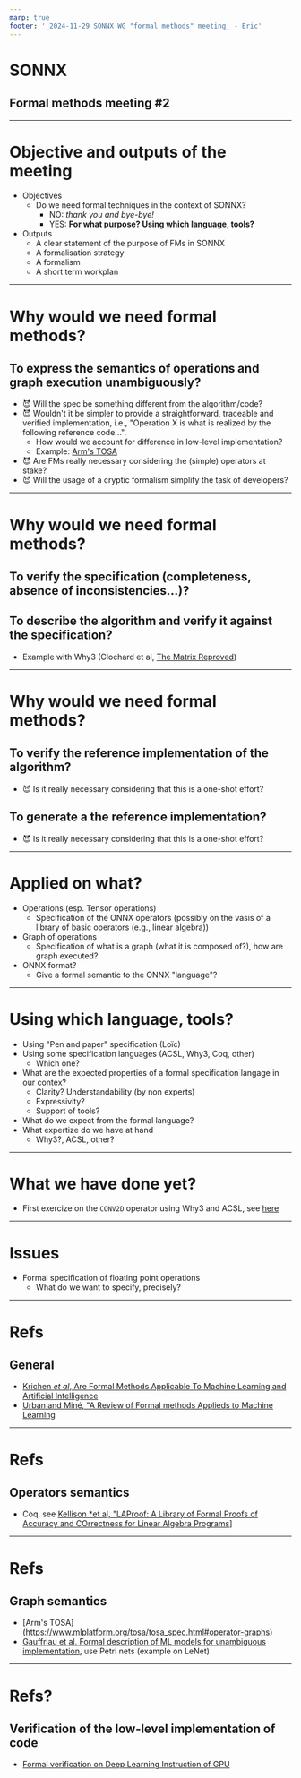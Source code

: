 ```yaml
---
marp: true
footer: '_2024-11-29 SONNX WG "formal methods" meeting_ - Eric'
---
```

# SONNX
## Formal methods meeting #2

---
# **Objective** and **outputs** of the meeting
- Objectives 
  - Do we need formal techniques in the context of SONNX?
    - NO: *thank you and bye-bye!*
    - YES:  **For what purpose?  Using which language, tools?**
- Outputs
  - A clear statement of the purpose of FMs in SONNX
  - A formalisation strategy
  - A formalism
  - A short term workplan

---
# Why would we **need** formal methods?
## To express the semantics of operations and graph execution unambiguously?
  - &#x1F608; Will the spec be something different from the algorithm/code? 
  - &#x1F608; Wouldn't it be simpler to provide a straightforward, traceable and verified implementation, i.e., "Operation X is what is realized by the following reference code...". 
    - How would we account for difference in low-level implementation?
    -  Example: [Arm's TOSA](https://www.mlplatform.org/tosa/tosa_spec.html#_conv2d)
  - &#x1F608; Are FMs really necessary considering the (simple) operators at stake?
  - &#x1F608; Will the usage of a cryptic formalism simplify the task of developers?
  

---
# Why would we **need** formal methods?
## To verify the specification (completeness, absence of inconsistencies...)?
## To describe the algorithm and verify it against the specification?
  - Example with Why3 (Clochard et al, [The Matrix Reproved](https://inria.hal.science/hal-01617437/document))

---
# Why would we **need** formal methods?
## To verify the reference implementation of the algorithm?
- &#x1F608; Is it really necessary considering that this is a one-shot effort?
## To generate a the reference implementation?
- &#x1F608; Is it really necessary considering that this is a one-shot effort?


---
# Applied on what?
- Operations (esp. Tensor operations)
  - Specification of the ONNX operators (possibly on the vasis of a library of basic operators (e.g., linear algebra))
- Graph of operations 
  - Specification of what is a graph (what it is composed of?), how are graph executed?
- ONNX format?
  - Give a formal semantic to the ONNX "language"?

---
# Using which language, tools?
- Using "Pen and paper" specification (Loïc)
- Using some specification languages (ACSL, Why3, Coq, other)
  - Which one? 
- What are the expected properties of a formal specification langage in our contex?
  - Clarity? Understandability (by non experts)
  - Expressivity?
  - Support of tools?
- What do we expect from the formal language?
- What expertize do we have at hand 
	- Why3?, ACSL, other?

---
# What we have done yet?
- First exercize on the `CONV2D` operator using Why3 and ACSL, see [here]()

---	
# Issues
- Formal specification of floating point operations 
  - What do we want to specify, precisely?
	
--- 
# Refs
## General
  - [Krichen *et al*, Are Formal Methods Applicable To Machine Learning and Artificial Intelligence](https://ieeexplore.ieee.org/stamp/stamp.jsp?tp=&arnumber=9842406)
  - [Urban and Miné, "A Review of Formal methods Applieds to Machine Learning](https://arxiv.org/pdf/2104.02466)
  
---
# Refs
## Operators semantics
- Coq, see [Kellison *et al, "LAProof: A Library of Formal Proofs of Accuracy and COrrectness for Linear Algebra Programs](https://github.com/ak-2485/ak-2485.github.io/blob/master/laproof.pdf)]

---
# Refs 
## Graph semantics 
- [Arm's TOSA] (https://www.mlplatform.org/tosa/tosa_spec.html#operator-graphs)
- [Gauffriau et al. Formal description of ML models for unambiguous implementation](https://hal.science/hal-04167435v2/document), use Petri nets (example on LeNet)

--- 
# Refs?
## Verification of the low-level implementation of code 
  - [Formal  verification on Deep Learning Instruction of GPU](https://dvcon-proceedings.org/wp-content/uploads/formal-verification-on-deep-learning-instructions-of-gpu.pdf)

